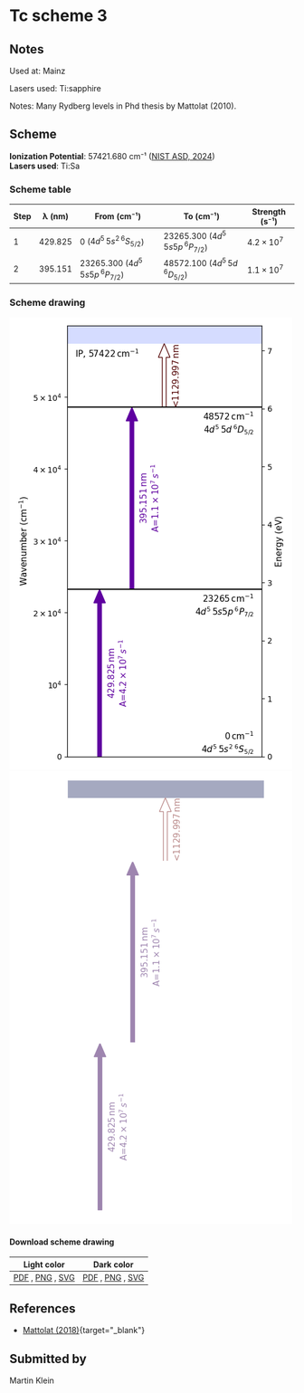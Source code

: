 # Tc scheme 3

## Notes

Used at: Mainz

Lasers used: Ti:sapphire

Notes: Many Rydberg levels in Phd thesis by Mattolat (2010).



## Scheme

**Ionization Potential**: 57421.680 cm⁻¹ ([NIST ASD, 2024](https://www.nist.gov/pml/atomic-spectra-database))  
**Lasers used**: Ti:Sa

### Scheme table

| Step | λ (nm)  |             From (cm⁻¹)             |              To (cm⁻¹)              |   Strength (s⁻¹)    |
| ---- | ------- | ----------------------------------- | ----------------------------------- | ------------------- |
| 1    | 429.825 | 0 ($4d^5\,5s^2\,^6S_{5/2}$)         | 23265.300 ($4d^5\,5s5p\,^6P_{7/2}$) | $4.2 \times 10^{7}$ |
| 2    | 395.151 | 23265.300 ($4d^5\,5s5p\,^6P_{7/2}$) | 48572.100 ($4d^5\,5d\,^6D_{5/2}$)   | $1.1 \times 10^{7}$ |


### Scheme drawing

![tc scheme, light mode](tc-003/tc-003-light.png#only-light)
![tc scheme, dark mode](tc-003/tc-003-dark-web.png#only-dark)

#### Download scheme drawing

|                                            Light color                                            |                                           Dark color                                           |
| ------------------------------------------------------------------------------------------------- | ---------------------------------------------------------------------------------------------- |
| [PDF](tc-003/tc-003-light.pdf) , [PNG](tc-003/tc-003-light.png) , [SVG](tc-003/tc-003-light.svg)  | [PDF](tc-003/tc-003-dark.pdf) , [PNG](tc-003/tc-003-dark.png) , [SVG](tc-003/tc-003-dark.svg)  |


## References

  - [Mattolat (2018)](https://doi.org/10.25358/openscience-1003){target="_blank"}



## Submitted by

Martin Klein

